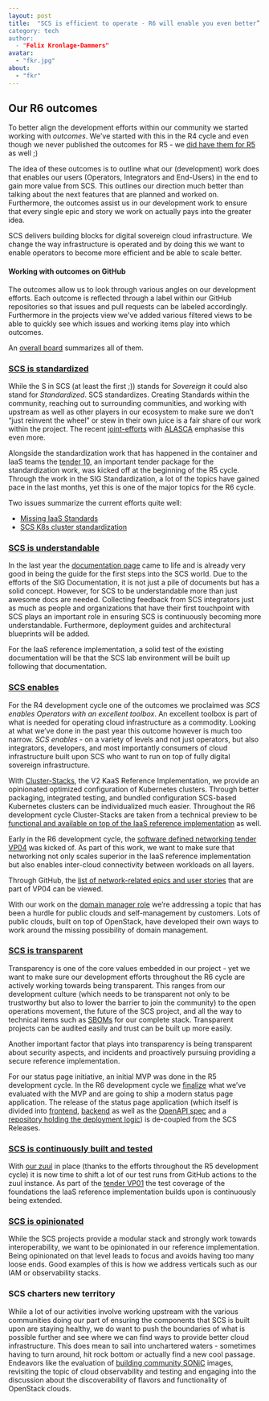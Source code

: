 ```yaml
---
layout: post
title:  "SCS is efficient to operate - R6 will enable you even better”
category: tech
author:
  - "Felix Kronlage-Dammers"
avatar:
  - "fkr.jpg"
about:
  - "fkr"
---
```


## Our R6 outcomes 

To better align the development efforts within our community we started working with *outcomes*.
We've started with this in the R4 cycle and even though we never published the outcomes for R5 - we [did have them for R5](https://github.com/SovereignCloudStack/website/pull/662) as well ;)

The idea of these outcomes is to outline what our (development) work does that enables our users (Operators, Integrators and End-Users) in the end to gain more value from SCS. This outlines our direction much better than talking about the next features that are planned and worked on. Furthermore, the outcomes assist us in our development work to ensure that every single epic and story we work on actually pays into the greater idea. 

SCS delivers building blocks for digital sovereign cloud infrastructure.  We change the way infrastructure is operated and by doing this we want to enable operators to become more efficient and be able to scale better.

#### Working with outcomes on GitHub

The outcomes allow us to look through various angles on our development efforts. Each outcome is reflected through a label within our GitHub repositories so that issues and pull requests can be labeled accordingly. Furthermore in the projects view we've added various filtered views to be able to quickly see which issues and working items play into which outcomes.

An [overall board](https://github.com/orgs/SovereignCloudStack/projects/6/views/28) summarizes all of them.


### [SCS is standardized](https://github.com/orgs/SovereignCloudStack/projects/6/views/23)

While the S in SCS (at least the first ;)) stands for *Sovereign* it could also stand for *Standardized*.
SCS standardizes. Creating Standards within the community, reaching out to surrounding communities, and working with upstream as well as other players in our ecosystem to make sure we don’t “just reinvent the wheel” or stew in their own juice is a fair share of our work within the project.
The recent [joint-efforts](https://scs.community/2023/11/27/joint-standardization/) with [ALASCA](https://alasca.cloud) emphasise this even more.

Alongside the standardization work that has happened in the container and IaaS teams the [tender 10](https://scs.community/tenders/lot10), an important tender package for the standardization work, was kicked off at the beginning of the R5 cycle. Through the work in the SIG Standardization, a lot of the topics have gained pace in the last months, yet this is one of the major topics for the R6 cycle.

Two issues summarize the current efforts quite well:

* [Missing IaaS Standards](https://github.com/SovereignCloudStack/standards/issues/285)
* [SCS K8s cluster standardization](https://github.com/sovereigncloudstack/issues/issues/181)

### [SCS is understandable](https://github.com/orgs/SovereignCloudStack/projects/6/views/22)

In the last year the [documentation page](https://docs.scs.community) came to life and is already very good in being the guide for the first steps into the SCS world. Due to the efforts of the SIG Documentation, it is not just a pile of documents but has a solid concept. However, for SCS to be understandable more than just awesome docs are needed. Collecting feedback from SCS integrators just as much as people and organizations that have their first touchpoint with SCS plays an important role in ensuring SCS is continuously becoming more understandable. Furthermore, deployment guides and architectural blueprints will be added.

For the IaaS reference implementation, a solid test of the existing documentation will be that the SCS lab environment will be built up following that documentation.

### [SCS enables](https://github.com/orgs/SovereignCloudStack/projects/6/views/20)

For the R4 development cycle one of the outcomes we proclaimed was *SCS enables Operators with an excellent toolbox*. An excellent toolbox is part of what is needed for operating cloud infrastructure as a commodity. Looking at what we’ve done in the past year this outcome however is much too narrow.
*SCS enables* - on a variety of levels and not just operators, but also integrators, developers, and most importantly consumers of cloud infrastructure built upon SCS who want to run on top of fully digital sovereign infrastructure.

With [Cluster-Stacks](https://github.com/sovereignCloudStack/cluster-stacks), the V2 KaaS Reference Implementation, we provide an opinionated optimized configuration of Kubernetes clusters. Through better packaging, integrated testing, and bundled configuration SCS-based Kubernetes clusters can be individualized much easier.
Throughout the R6 development cycle Cluster-Stacks are taken from a technical preview to be [functional and available on top of the IaaS reference implementation](https://github.com/SovereignCloudStack/issues/milestone/8) as well.

Early in the R6 development cycle, the [software defined networking tender VP04](https://scs.community/tenders/lot4) was kicked of. As part of this work, we want to make sure that
networking not only scales superior in the IaaS reference implementation but also enables inter-cloud connectivity between
workloads on all layers.

Through GitHub, the [list of network-related epics and user stories](https://github.com/SovereignCloudStack/issues/issues?q=is%3Aopen+is%3Aissue+label%3ASCS-VP04) that are part of VP04 can be viewed.

With our work on the [domain manager role](https://github.com/SovereignCloudStack/issues/issues/184) we’re addressing a topic that has been a hurdle for public clouds and self-management by customers. Lots of public clouds, built on top of OpenStack, have developed their own ways to work around the missing possibility of domain management.

### [SCS is transparent](https://github.com/orgs/SovereignCloudStack/projects/6/views/30)

Transparency is one of the core values embedded in our project - yet we want to make sure our development efforts throughout the R6 cycle are actively working towards being transparent. This ranges from our development culture (which needs to be transparent not only to be trustworthy but also to lower the barrier to join the community) to the open operations movement, the future of the SCS project, and all the way to technical items such as [SBOMs](https://en.wikipedia.org/wiki/Software_supply_chain) for our complete stack.
Transparent projects can be audited easily and trust can be built up more easily.

Another important factor that plays into transparency is being transparent about security aspects, and incidents and proactively pursuing providing a secure reference implementation. 

For our status page initiative, an initial MVP was done in the R5 development cycle. In the R6 development cycle we [finalize](https://github.com/SovereignCloudStack/issues/issues?q=is%3Aopen+is%3Aissue+label%3Astatus-page) what we’ve evaluated with the MVP and are going to ship a modern status page application. The release of the status page application (which itself is divided into [frontend](https://github.com/SovereignCloudStack/status-page-web), [backend](https://github.com/sovereignCloudStack/status-page-api) as well as the [OpenAPI spec](https://github.com/SovereignCloudStack/status-page-openapi) and a [repository holding the deployment logic](https://github.com/SovereignCloudStack/status-page-deployment)) is de-coupled from the SCS Releases.

### [SCS is continuously built and tested](https://github.com/orgs/SovereignCloudStack/projects/6/views/21)

With [our zuul](https://zuul.scs.community) in place (thanks to the efforts throughout the R5 development cycle) it is now time to shift a lot of our test runs from GitHub actions to the zuul instance.
As part of the [tender VP01](https://scs.community/tenders/lot1) the test coverage of the foundations the IaaS reference implementation builds upon is continuously being extended.

### [SCS is opinionated](https://github.com/orgs/SovereignCloudStack/projects/6/views/29)

While the SCS projects provide a modular stack and strongly work towards interoperability, we want to be opinionated in our reference implementation. Being opinionated on that level leads to focus and avoids having too many loose ends. Good examples of this is how we address verticals such as our IAM or observability stacks.

### SCS charters new territory

While a lot of our activities involve working upstream with the various communities doing our part of ensuring the components that SCS is built upon are staying healthy, we do want to push the boundaries of what is possible further and see where we can find ways to provide better cloud infrastructure. This does mean to sail into unchartered waters - sometimes having to turn around, hit rock bottom or actually find a new cool passage.
Endeavors like the evaluation of [building community SONiC](https://github.com/SovereignCloudStack/issues/issues?q=is%3Aopen+is%3Aissue+label%3ASCS-VP04+sonic) images, revisiting the topic of cloud observability and testing and engaging into the discussion about the discoverability of flavors and functionality of OpenStack clouds.

